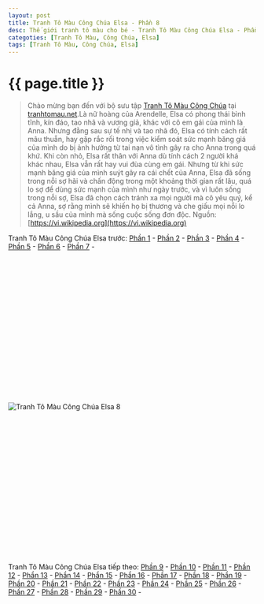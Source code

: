 ```yaml
---
layout: post
title: Tranh Tô Màu Công Chúa Elsa - Phần 8
desc: Thế giới tranh tô màu cho bé - Tranh Tô Màu Công Chúa Elsa - Phần 8
categoties: [Tranh Tô Màu, Công Chúa, Elsa]
tags: [Tranh Tô Màu, Công Chúa, Elsa]
---
```

{{ page.title }}
================
> Chào mừng bạn đến với bộ sưu tập [Tranh Tô Màu Công Chúa](http://tranhtomau.net/) tại [tranhtomau.net](http://tranhtomau.net/).Là nữ hoàng của Arendelle, Elsa có phong thái bình tĩnh, kín đáo, tao nhã và vương giả, khác với cô em gái của mình là Anna. Nhưng đằng sau sự tế nhị và tao nhã đó, Elsa có tính cách rất mâu thuẫn, hay gặp rắc rối trong việc kiểm soát sức mạnh băng giá của mình do bị ảnh hưởng từ tai nạn vô tình gây ra cho Anna trong quá khứ. Khi còn nhỏ, Elsa rất thân với Anna dù tính cách 2 người khá khác nhau, Elsa vẫn rất hay vui đùa cùng em gái. Nhưng từ khi sức mạnh băng giá của mình suýt gây ra cái chết của Anna, Elsa đã sống trong nỗi sợ hãi và chấn động trong một khoảng thời gian rất lâu, quá lo sợ để dùng sức mạnh của mình như ngày trước, và vì luôn sống trong nỗi sợ, Elsa đã chọn cách tránh xa mọi người mà cô yêu quý, kể cả Anna, sợ rằng mình sẽ khiến họ bị thương và che giấu mọi nỗi lo lắng, u sầu của mình mà sống cuộc sống đơn độc. Nguồn: [https://vi.wikipedia.org](https://vi.wikipedia.org)

Tranh Tô Màu Công Chúa Elsa trước: [Phần 1](http://tranhtomau.net/2018/01/22/Tranh-To-Mau-Cong-Chua-Elsa-phan-1.html) - [Phần 2](http://tranhtomau.net/2018/01/22/Tranh-To-Mau-Cong-Chua-Elsa-phan-2.html) - [Phần 3](http://tranhtomau.net/2018/01/22/Tranh-To-Mau-Cong-Chua-Elsa-phan-3.html) - [Phần 4](http://tranhtomau.net/2018/01/22/Tranh-To-Mau-Cong-Chua-Elsa-phan-4.html) - [Phần 5](http://tranhtomau.net/2018/01/22/Tranh-To-Mau-Cong-Chua-Elsa-phan-5.html) - [Phần 6](http://tranhtomau.net/2018/01/22/Tranh-To-Mau-Cong-Chua-Elsa-phan-6.html) - [Phần 7](http://tranhtomau.net/2018/01/22/Tranh-To-Mau-Cong-Chua-Elsa-phan-7.html) - 

<script async src="//pagead2.googlesyndication.com/pagead/js/adsbygoogle.js"></script><!-- tranhtomau_ads --><ins class="adsbygoogle" style="display:inline-block;width:336px;height:280px" data-ad-client="ca-pub-6753140515841889" data-ad-slot="9179023662"></ins><script>(adsbygoogle = window.adsbygoogle || []).push({});</script>

![Tranh Tô Màu Công Chúa Elsa 8](http://tranhtomau.net/img1/Tranh-To-Mau-Cong-Chua-Elsa%20(8).jpg "Tranh Tô Màu Công Chúa Elsa 8")

<script async src="//pagead2.googlesyndication.com/pagead/js/adsbygoogle.js"></script><!-- tranhtomau_ads --><ins class="adsbygoogle" style="display:inline-block;width:336px;height:280px" data-ad-client="ca-pub-6753140515841889" data-ad-slot="9179023662"></ins><script>(adsbygoogle = window.adsbygoogle || []).push({});</script>

Tranh Tô Màu Công Chúa Elsa tiếp theo: [Phần 9](http://tranhtomau.net/2018/01/22/Tranh-To-Mau-Cong-Chua-Elsa-phan-9.html) - [Phần 10](http://tranhtomau.net/2018/01/22/Tranh-To-Mau-Cong-Chua-Elsa-phan-10.html) - [Phần 11](http://tranhtomau.net/2018/01/22/Tranh-To-Mau-Cong-Chua-Elsa-phan-11.html) - [Phần 12](http://tranhtomau.net/2018/01/22/Tranh-To-Mau-Cong-Chua-Elsa-phan-12.html) - [Phần 13](http://tranhtomau.net/2018/01/22/Tranh-To-Mau-Cong-Chua-Elsa-phan-13.html) - [Phần 14](http://tranhtomau.net/2018/01/22/Tranh-To-Mau-Cong-Chua-Elsa-phan-14.html) - [Phần 15](http://tranhtomau.net/2018/01/22/Tranh-To-Mau-Cong-Chua-Elsa-phan-15.html) - [Phần 16](http://tranhtomau.net/2018/01/22/Tranh-To-Mau-Cong-Chua-Elsa-phan-16.html) - [Phần 17](http://tranhtomau.net/2018/01/22/Tranh-To-Mau-Cong-Chua-Elsa-phan-17.html) - [Phần 18](http://tranhtomau.net/2018/01/22/Tranh-To-Mau-Cong-Chua-Elsa-phan-18.html) - [Phần 19](http://tranhtomau.net/2018/01/22/Tranh-To-Mau-Cong-Chua-Elsa-phan-19.html) - [Phần 20](http://tranhtomau.net/2018/01/22/Tranh-To-Mau-Cong-Chua-Elsa-phan-20.html) - [Phần 21](http://tranhtomau.net/2018/01/22/Tranh-To-Mau-Cong-Chua-Elsa-phan-21.html) - [Phần 22](http://tranhtomau.net/2018/01/22/Tranh-To-Mau-Cong-Chua-Elsa-phan-22.html) - [Phần 23](http://tranhtomau.net/2018/01/22/Tranh-To-Mau-Cong-Chua-Elsa-phan-23.html) - [Phần 24](http://tranhtomau.net/2018/01/22/Tranh-To-Mau-Cong-Chua-Elsa-phan-24.html) - [Phần 25](http://tranhtomau.net/2018/01/22/Tranh-To-Mau-Cong-Chua-Elsa-phan-25.html) - [Phần 26](http://tranhtomau.net/2018/01/22/Tranh-To-Mau-Cong-Chua-Elsa-phan-26.html) - [Phần 27](http://tranhtomau.net/2018/01/22/Tranh-To-Mau-Cong-Chua-Elsa-phan-27.html) - [Phần 28](http://tranhtomau.net/2018/01/22/Tranh-To-Mau-Cong-Chua-Elsa-phan-28.html) - [Phần 29](http://tranhtomau.net/2018/01/22/Tranh-To-Mau-Cong-Chua-Elsa-phan-29.html) - [Phần 30](http://tranhtomau.net/2018/01/22/Tranh-To-Mau-Cong-Chua-Elsa-phan-30.html) - 

